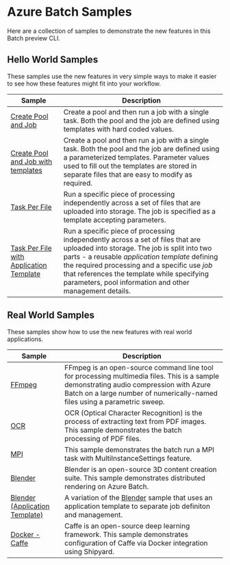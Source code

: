 # Azure Batch Samples

Here are a collection of samples to demonstrate the new features in this Batch preview CLI.

## Hello World Samples

These samples use the new features in very simple ways to make it easier to see how these features might fit into your workflow.

| Sample                                                                               | Description                                                                                                                                                                                                                                                                                                                                   |
| ------------------------------------------------------------------------------------ | --------------------------------------------------------------------------------------------------------------------------------------------------------------------------------------------------------------------------------------------------------------------------------------------------------------------------------------------- |
| [Create Pool and Job](hello-world/create-pool-and-job)                               | Create a pool and then run a job with a single task. Both the pool and the job are defined using templates with hard coded values.                                                                                                                                                                                                            |
| [Create Pool and Job with templates](hello-world/create-pool-and-job-with-templates) | Create a pool and then run a job with a single task. Both the pool and the job are defined using a parameterized templates. Parameter values used to fill out the templates are stored in separate files that are easy to modify as required.                                                                                                 |
| [Task Per File](hello-world/taskPerFile)                                             | Run a specific piece of processing independently across a set of files that are uploaded into storage. The job is specified as a template accepting parameters.                                                                                                                                                                               |
| [Task Per File with Application Template](hello-world/taskPerFile-appTemplate)       | Run a specific piece of processing independently across a set of files that are uploaded into storage. The job is split into two parts - a reusable *application template* defining the required processing and a specific use *job* that references the template while specifying parameters, pool information and other management details. |

## Real World Samples

These samples show how to use the new features with real world applications.

| Sample                                                | Description                                                                                                                                                                                                          |
| ----------------------------------------------------- | -------------------------------------------------------------------------------------------------------------------------------------------------------------------------------------------------------------------- |
| [FFmpeg](ffmpeg)                                      | FFmpeg is an open-source command line tool for processing multimedia files. This is a sample demonstrating audio compression with Azure Batch on a large number of numerically-named files using a parametric sweep. |
| [OCR](ocr)                                            | OCR (Optical Character Recognition) is the process of extracting text from PDF images. This sample demonstrates the batch processing of PDF files.                                                                   |
| [MPI](mpi)                                            | This sample demonstrates the batch run a MPI task with MultiInstanceSettings feature.                                                                                                                                |
| [Blender](blender)                                    | Blender is an open-source 3D content creation suite. This sample demonstrates distributed rendering on Azure Batch.                                                                                                  |
| [Blender (Application Template)](blender-appTemplate) | A variation of the [Blender](blender) sample that uses an application template to separate job definiton and management.                                                                                            |
| [Docker - Caffe](docker)                              | Caffe is an open-source deep learning framework. This sample demonstrates configuration of Caffe via Docker integration using Shipyard.                                                                              |
